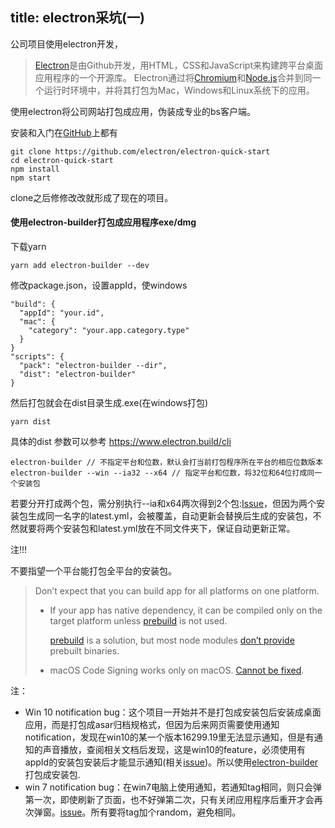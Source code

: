 title: electron采坑(一)
---

公司项目使用electron开发，

> [Electron](https://electronjs.org/)是由Github开发，用HTML，CSS和JavaScript来构建跨平台桌面应用程序的一个开源库。 Electron通过将[Chromium](https://www.chromium.org/Home)和[Node.js](https://nodejs.org/)合并到同一个运行时环境中，并将其打包为Mac，Windows和Linux系统下的应用。

使用electron将公司网站打包成应用，伪装成专业的bs客户端。

安装和入门在[GitHub](https://github.com/electron/electron)上都有

```
git clone https://github.com/electron/electron-quick-start
cd electron-quick-start
npm install
npm start
```

clone之后修修改改就形成了现在的项目。

#### 使用electron-builder打包成应用程序exe/dmg

下载yarn

```
yarn add electron-builder --dev
```

修改package.json，设置appId，使windows

```
"build": {
  "appId": "your.id",
  "mac": {
    "category": "your.app.category.type"
  }
}
"scripts": {
  "pack": "electron-builder --dir",
  "dist": "electron-builder"
}
```

然后打包就会在dist目录生成.exe(在windows打包)

```
yarn dist
```

具体的dist 参数可以参考 https://www.electron.build/cli

```
electron-builder // 不指定平台和位数，默认会打当前打包程序所在平台的相应位数版本
electron-builder --win --ia32 --x64 // 指定平台和位数，将32位和64位打成同一个安装包
```

若要分开打成两个包，需分别执行--ia和x64两次得到2个包:[Issue](https://github.com/electron-userland/electron-builder/issues/3293)，但因为两个安装包生成同一名字的latest.yml，会被覆盖，自动更新会替换后生成的安装包，不然就要将两个安装包和latest.yml放在不同文件夹下，保证自动更新正常。

注!!!

不要指望一个平台能打包全平台的安装包。

> Don’t expect that you can build app for all platforms on one platform.
>
> - If your app has native dependency, it can be compiled only on the target platform unless [prebuild](https://www.npmjs.com/package/prebuild) is not used.
>
>   [prebuild](https://www.npmjs.com/package/prebuild) is a solution, but most node modules [don’t provide](https://github.com/atom/node-keytar/issues/27) prebuilt binaries.
>
> - macOS Code Signing works only on macOS. [Cannot be fixed](http://stackoverflow.com/a/12156576).



注：

- Win 10 notification bug：这个项目一开始并不是打包成安装包后安装成桌面应用，而是打包成asar归档规格式，但因为后来网页需要使用通知notification，发现在win10的某一个版本16299.19里无法显示通知，但是有通知的声音播放，查阅相关文档后发现，这是win10的feature，必须使用有appId的安装包安装后才能显示通知(相关[issue](https://github.com/electron/electron/issues/10864))。所以使用[electron-builder](https://github.com/electron-userland/electron-builder)打包成安装包.
- win 7 notification bug：在win7电脑上使用通知，若通知tag相同，则只会弹第一次，即使刷新了页面，也不好弹第二次，只有关闭应用程序后重开才会再次弹窗。[issue](https://github.com/electron/electron/issues/11189)。所有要将tag加个random，避免相同。

